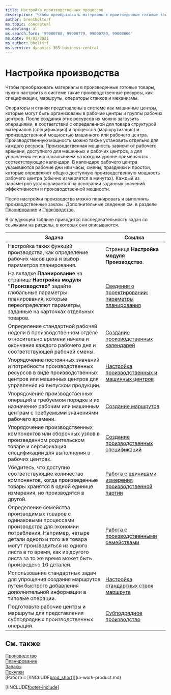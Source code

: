 ```yaml
---
title: Настройка производственных процессов
description: 'Чтобы преобразовать материалы в произведенные готовые товары, нужно настроить в системе такие производственные ресурсы, как спецификации, маршруты, операторы станков и механизмы.'
author: brentholtorf
ms.topic: conceptual
ms.devlang: al
ms.search.form: '99000768, 99000779, 99000780, 99000866'
ms.date: 04/01/2021
ms.author: bholtorf
ms.service: dynamics-365-business-central
---
```

# Настройка производства

Чтобы преобразовать материалы в произведенные готовые товары, нужно настроить в системе такие производственные ресурсы, как спецификации, маршруты, операторы станков и механизмы.

Операторы и станки представлены в системе как машинные центры, которые могут быть организованы в рабочие центры и группы рабочих центров. После создания этих ресурсов их можно загрузить операциями, в соответствии с определенной для товара структурой материалов (спецификация) и процессов (маршрутизация) и производственной мощностью машинного или рабочего центра. Производственную мощность можно также установить отдельно для каждого ресурса. Производственная мощность зависит от рабочего времени, доступного для машинных и рабочих центров, а для управления ее использованием на каждом уровне применяются соответствующие календари. В календаре рабочего центра указываются рабочие дни или часы, смены, праздники и простои, которые определяют общую доступную производственную мощность рабочего центра (обычно измеряется в минутах). Каждый из параметров устанавливается на основании заданных значений эффективности и производственной мощности.  

После настройки производства можно планировать и выполнять производственные заказы. Дополнительные сведения см. в разделе [Планирование](production-planning.md) и [Производство](production-manage-manufacturing.md).  

В следующей таблице приводится последовательность задач со ссылками на разделы, в которых они описываются.

|**Задача**|**Ссылка**|  
|------------|-------------|  
|Настройка таких функций производства, как определение рабочих часов цеха и выбор параметров планирования.|Страница **Настройка модуля Производство**.|
|На вкладке **Планирование** на странице **Настройка модуля "Производство"** задайте глобальные параметры планирования, которые переопределяют параметры, заданные на карточках отдельных товаров.|[Сведения о проектировании: параметры планирования](design-details-planning-parameters.md)|
|Определение стандартной рабочей недели в производственном отделе относительно времени начала и окончания каждого рабочего дня и соответствующей рабочей смены.|[Создание производственных календарей](production-how-to-create-work-center-calendars.md)|  
|Упорядочение постоянных значений и потребности производственных ресурсов в виде производственных центров или машинных центров для управления их выпуском продукции.|[Настройка производственных и машинных центров](production-how-to-set-up-work-and-machine-centers.md)|
|Упорядочение производственных операций в требуемом порядке и их назначение рабочим или машинным центрам с требуемыми значениями рабочего времени.|[Создание маршрутов](production-how-to-create-routings.md)|
|Упорядочение производственных компонентов или сборочных узлов в произведенном родительском товаре и сертификация спецификации для выполнения в рабочих центрах.|[Создание производственных спецификаций](production-how-to-create-production-boms.md)|
|Убедитесь, что доступно соответствующие количество компонентов, когда произведенные товары хранятся в одной единице измерения, но производятся в другой.|[Работа с единицами измерения производственной партии](production-how-to-use-the-manufacturing-batch-unit-of-measure.md)|  
|Определение семейства производимых товаров с одинаковыми процессами производства для экономии потребления. Например, четыре детали одного и того же товара могут производиться из одного листа в то время, как из другого листа за то же время может быть произведено 10 деталей.|[Работа с производственными семействами](production-how-work-family.md)|
|Использование стандартных задач для упрощения создания маршрутов путем быстрого добавления дополнительной информации в типовые операции.|[Настройка стандартных строк маршрута](production-how-set-up-standard-routing-lines.md)|  
|Подготовьте рабочие центры и маршруты для представления субподрядных производственных операций.|[Субподрядное производство](production-how-to-subcontract-manufacturing.md)|  

## См. также

[Производство](production-manage-manufacturing.md)  
[Планирование](production-planning.md)  
[Запасы](inventory-manage-inventory.md)  
[Покупки](purchasing-manage-purchasing.md)  
[Работа с [!INCLUDE[prod_short](includes/prod_short.md)]](ui-work-product.md)  

[!INCLUDE[footer-include](includes/footer-banner.md)]
